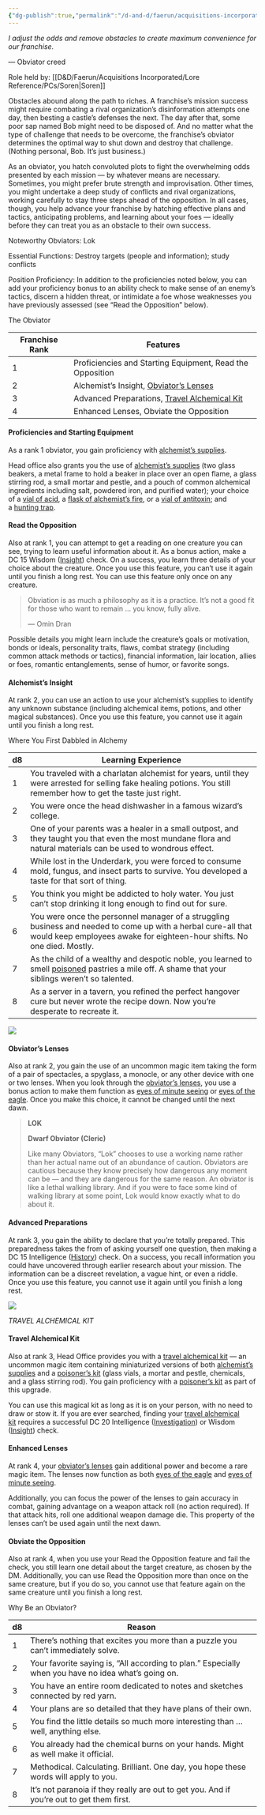```yaml
---
{"dg-publish":true,"permalink":"/d-and-d/faerun/acquisitions-incorporated/player-viewable/franchise-management/onboarding-packets/occultant/"}
---
```


_I adjust the odds and remove obstacles to create maximum convenience for our franchise._

— Obviator creed

Role held by: [[D&D/Faerun/Acquisitions Incorporated/Lore Reference/PCs/Soren\|Soren]]

Obstacles abound along the path to riches. A franchise’s mission success might require combating a rival organization’s disinformation attempts one day, then besting a castle’s defenses the next. The day after that, some poor sap named Bob might need to be disposed of. And no matter what the type of challenge that needs to be overcome, the franchise’s obviator determines the optimal way to shut down and destroy that challenge. (Nothing personal, Bob. It’s just business.)

As an obviator, you hatch convoluted plots to fight the overwhelming odds presented by each mission — by whatever means are necessary. Sometimes, you might prefer brute strength and improvisation. Other times, you might undertake a deep study of conflicts and rival organizations, working carefully to stay three steps ahead of the opposition. In all cases, though, you help advance your franchise by hatching effective plans and tactics, anticipating problems, and learning about your foes — ideally before they can treat you as an obstacle to their own success.

Noteworthy Obviators: Lok

Essential Functions: Destroy targets (people and information); study conflicts

Position Proficiency: In addition to the proficiencies noted below, you can add your proficiency bonus to an ability check to make sense of an enemy’s tactics, discern a hidden threat, or intimidate a foe whose weaknesses you have previously assessed (see “Read the Opposition” below).

The Obviator

|Franchise Rank|Features|
|---|---|
|1|Proficiencies and Starting Equipment, Read the Opposition|
|2|Alchemist’s Insight, [Obviator’s Lenses](https://www.dndbeyond.com/magic-items/704032-obviators-lenses)|
|3|Advanced Preparations, [Travel Alchemical Kit](https://www.dndbeyond.com/magic-items/704043-travel-alchemical-kit)|
|4|Enhanced Lenses, Obviate the Opposition|

#### [](https://www.dndbeyond.com/sources/dnd/ai/growing-your-franchise#ProficienciesandStartingEquipment6)Proficiencies and Starting Equipment

As a rank 1 obviator, you gain proficiency with [alchemist’s supplies](https://www.dndbeyond.com/equipment/102-alchemists-supplies).

Head office also grants you the use of [alchemist’s supplies](https://www.dndbeyond.com/equipment/102-alchemists-supplies) (two glass beakers, a metal frame to hold a beaker in place over an open flame, a glass stirring rod, a small mortar and pestle, and a pouch of common alchemical ingredients including salt, powdered iron, and purified water); your choice of a [vial of acid](https://www.dndbeyond.com/equipment/18-acid-vial), a [flask of alchemist’s fire](https://www.dndbeyond.com/equipment/19-alchemists-fire-flask), or a [vial of antitoxin](https://www.dndbeyond.com/equipment/204-antitoxin); and a [hunting trap](https://www.dndbeyond.com/equipment/52-hunting-trap).

#### [](https://www.dndbeyond.com/sources/dnd/ai/growing-your-franchise#ReadtheOpposition)Read the Opposition

Also at rank 1, you can attempt to get a reading on one creature you can see, trying to learn useful information about it. As a bonus action, make a DC 15 Wisdom ([Insight](https://www.dndbeyond.com/sources/dnd/free-rules/playing-the-game#Skills)) check. On a success, you learn three details of your choice about the creature. Once you use this feature, you can’t use it again until you finish a long rest. You can use this feature only once on any creature.

> Obviation is as much a philosophy as it is a practice. It’s not a good fit for those who want to remain … you know, fully alive.
> 
> — Omin Dran

Possible details you might learn include the creature’s goals or motivation, bonds or ideals, personality traits, flaws, combat strategy (including common attack methods or tactics), financial information, lair location, allies or foes, romantic entanglements, sense of humor, or favorite songs.

#### [](https://www.dndbeyond.com/sources/dnd/ai/growing-your-franchise#AlchemistsInsight)Alchemist’s Insight

At rank 2, you can use an action to use your alchemist’s supplies to identify any unknown substance (including alchemical items, potions, and other magical substances). Once you use this feature, you cannot use it again until you finish a long rest.

Where You First Dabbled in Alchemy

|d8|Learning Experience|
|---|---|
|1|You traveled with a charlatan alchemist for years, until they were arrested for selling fake healing potions. You still remember how to get the taste just right.|
|2|You were once the head dishwasher in a famous wizard’s college.|
|3|One of your parents was a healer in a small outpost, and they taught you that even the most mundane flora and natural materials can be used to wondrous effect.|
|4|While lost in the Underdark, you were forced to consume mold, fungus, and insect parts to survive. You developed a taste for that sort of thing.|
|5|You think you might be addicted to holy water. You just can’t stop drinking it long enough to find out for sure.|
|6|You were once the personnel manager of a struggling business and needed to come up with a herbal cure-all that would keep employees awake for eighteen-hour shifts. No one died. Mostly.|
|7|As the child of a wealthy and despotic noble, you learned to smell [poisoned](https://www.dndbeyond.com/sources/dnd/free-rules/rules-glossary#PoisonedCondition) pastries a mile off. A shame that your siblings weren’t so talented.|
|8|As a server in a tavern, you refined the perfect hangover cure but never wrote the recipe down. Now you’re desperate to recreate it.|

[![](https://www.dndbeyond.com/attachments/thumbnails/5/589/420/543/02-15.png)](https://www.dndbeyond.com/attachments/5/589/02-15.png)

#### [](https://www.dndbeyond.com/sources/dnd/ai/growing-your-franchise#ObviatorsLenses)Obviator’s Lenses

Also at rank 2, you gain the use of an uncommon magic item taking the form of a pair of spectacles, a spyglass, a monocle, or any other device with one or two lenses. When you look through the [obviator’s lenses](https://www.dndbeyond.com/magic-items/704032-obviators-lenses), you use a bonus action to make them function as [eyes of minute seeing](https://www.dndbeyond.com/magic-items/4634-eyes-of-minute-seeing) or [eyes of the eagle](https://www.dndbeyond.com/magic-items/4635-eyes-of-the-eagle). Once you make this choice, it cannot be changed until the next dawn.

> **LOK**
> 
> **Dwarf Obviator (Cleric)**
> 
> Like many Obviators, “Lok” chooses to use a working name rather than her actual name out of an abundance of caution. Obviators are cautious because they know precisely how dangerous any moment can be — and they are dangerous for the same reason. An obviator is like a lethal walking library. And if you were to face some kind of walking library at some point, Lok would know exactly what to do about it.

#### [](https://www.dndbeyond.com/sources/dnd/ai/growing-your-franchise#AdvancedPreparations)Advanced Preparations

At rank 3, you gain the ability to declare that you’re totally prepared. This preparedness takes the from of asking yourself one question, then making a DC 15 Intelligence ([History](https://www.dndbeyond.com/sources/dnd/free-rules/playing-the-game#Skills)) check. On a success, you recall information you could have uncovered through earlier research about your mission. The information can be a discreet revelation, a vague hint, or even a riddle. Once you use this feature, you cannot use it again until you finish a long rest.

[![](https://www.dndbeyond.com/attachments/thumbnails/5/590/420/392/02-16.png)](https://www.dndbeyond.com/attachments/5/590/02-16.png)

_TRAVEL ALCHEMICAL KIT_

#### [](https://www.dndbeyond.com/sources/dnd/ai/growing-your-franchise#TravelAlchemicalKit)Travel Alchemical Kit

Also at rank 3, Head Office provides you with a [travel alchemical kit](https://www.dndbeyond.com/magic-items/704043-travel-alchemical-kit) — an uncommon magic item containing miniaturized versions of both [alchemist’s supplies](https://www.dndbeyond.com/equipment/102-alchemists-supplies) and a [poisoner’s kit](https://www.dndbeyond.com/equipment/125-poisoners-kit) (glass vials, a mortar and pestle, chemicals, and a glass stirring rod). You gain proficiency with a [poisoner’s kit](https://www.dndbeyond.com/equipment/125-poisoners-kit) as part of this upgrade.

You can use this magical kit as long as it is on your person, with no need to draw or stow it. If you are ever searched, finding your [travel alchemical kit](https://www.dndbeyond.com/magic-items/704043-travel-alchemical-kit) requires a successful DC 20 Intelligence ([Investigation](https://www.dndbeyond.com/sources/dnd/free-rules/playing-the-game#Skills)) or Wisdom ([Insight](https://www.dndbeyond.com/sources/dnd/free-rules/playing-the-game#Skills)) check.

#### [](https://www.dndbeyond.com/sources/dnd/ai/growing-your-franchise#EnhancedLenses)Enhanced Lenses

At rank 4, your [obviator’s lenses](https://www.dndbeyond.com/magic-items/704032-obviators-lenses) gain additional power and become a rare magic item. The lenses now function as both [eyes of the eagle](https://www.dndbeyond.com/magic-items/4635-eyes-of-the-eagle) and [eyes of minute seeing](https://www.dndbeyond.com/magic-items/4634-eyes-of-minute-seeing).

Additionally, you can focus the power of the lenses to gain accuracy in combat, gaining advantage on a weapon attack roll (no action required). If that attack hits, roll one additional weapon damage die. This property of the lenses can’t be used again until the next dawn.

#### [](https://www.dndbeyond.com/sources/dnd/ai/growing-your-franchise#ObviatetheOpposition)Obviate the Opposition

Also at rank 4, when you use your Read the Opposition feature and fail the check, you still learn one detail about the target creature, as chosen by the DM. Additionally, you can use Read the Opposition more than once on the same creature, but if you do so, you cannot use that feature again on the same creature until you finish a long rest.

Why Be an Obviator?

| d8  | Reason                                                                                              |
| --- | --------------------------------------------------------------------------------------------------- |
| 1   | There’s nothing that excites you more than a puzzle you can’t immediately solve.                    |
| 2   | Your favorite saying is, “All according to plan.” Especially when you have no idea what’s going on. |
| 3   | You have an entire room dedicated to notes and sketches connected by red yarn.                      |
| 4   | Your plans are so detailed that they have plans of their own.                                       |
| 5   | You find the little details so much more interesting than … well, anything else.                    |
| 6   | You already had the chemical burns on your hands. Might as well make it official.                   |
| 7   | Methodical. Calculating. Brilliant. One day, you hope these words will apply to you.                |
| 8   | It’s not paranoia if they really are out to get you. And if you’re out to get them first.           |